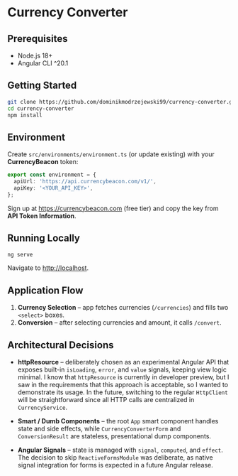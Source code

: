 # Currency Converter

## Prerequisites

* Node.js 18+
* Angular CLI ^20.1

## Getting Started

```bash
git clone https://github.com/dominikmodrzejewski99/currency-converter.git
cd currency-converter
npm install
```

## Environment

Create `src/environments/environment.ts` (or update existing) with your **CurrencyBeacon** token:

```ts
export const environment = {
  apiUrl: 'https://api.currencybeacon.com/v1/',
  apiKey: '<YOUR_API_KEY>',
};
```

Sign up at <https://currencybeacon.com> (free tier) and copy the key from **API Token Information**.

## Running Locally

```bash
ng serve
```

Navigate to <http://localhost>.

## Application Flow

1. **Currency Selection** – app fetches currencies (`/currencies`) and fills two `<select>` boxes.
2. **Conversion** – after selecting currencies and amount, it calls `/convert`.

## Architectural Decisions

- **httpResource** – deliberately chosen as an experimental Angular API that exposes built-in `isLoading`, `error`, and `value` signals, keeping view logic minimal. I know that `httpResource` is currently in developer preview, but I saw in the requirements that this approach is acceptable, so I wanted to demonstrate its usage. In the future, switching to the regular `HttpClient` will be straightforward since all HTTP calls are centralized in `CurrencyService`.

- **Smart / Dumb Components** – the root `App` smart component handles state and side effects, while `CurrencyConverterForm` and `ConversionResult` are stateless, presentational dump components.

- **Angular Signals** – state is managed with `signal`, `computed`, and `effect`. The decision to skip `ReactiveFormsModule` was deliberate, as native signal integration for forms is expected in a future Angular release.
